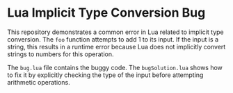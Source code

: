 # Lua Implicit Type Conversion Bug

This repository demonstrates a common error in Lua related to implicit type conversion. The `foo` function attempts to add 1 to its input.  If the input is a string, this results in a runtime error because Lua does not implicitly convert strings to numbers for this operation.

The `bug.lua` file contains the buggy code. The `bugSolution.lua` shows how to fix it by explicitly checking the type of the input before attempting arithmetic operations.